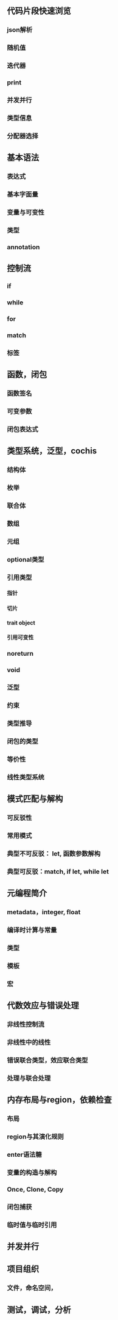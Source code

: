 ## 代码片段快速浏览
### json解析
### 随机值
### 迭代器
### print
### 并发并行
### 类型信息
### 分配器选择


## 基本语法
### 表达式
### 基本字面量
### 变量与可变性
### 类型

### annotation


## 控制流
### if
### while
### for
### match
### 标签
### 


## 函数，闭包
### 函数签名
### 可变参数
### 闭包表达式


## 类型系统，泛型，cochis
### 结构体
### 枚举
### 联合体
### 数组
### 元组
### optional类型
### 引用类型
#### 指针
#### 切片
#### trait object
#### 引用可变性
### noreturn
### void
### 泛型
### 约束
### 类型推导
### 闭包的类型
### 等价性
### 线性类型系统


## 模式匹配与解构
### 可反驳性
### 常用模式
### 典型不可反驳： let, 函数参数解构
### 典型可反驳：match, if let, while let


## 元编程简介
### metadata，integer, float
### 编译时计算与常量
### 类型
### 模板
### 宏


## 代数效应与错误处理
### 非线性控制流
### 非线性中的线性
### 错误联合类型，效应联合类型
### 处理与联合处理


## 内存布局与region，依赖检查
### 布局
### region与其演化规则
### enter语法糖
### 变量的构造与解构
### Once, Clone, Copy
### 闭包捕获
### 临时值与临时引用

## 并发并行


## 项目组织
### 文件，命名空间，


## 测试，调试，分析

